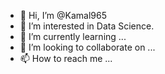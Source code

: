 - 👋 Hi, I’m @Kamal965
- 👀 I’m interested in Data Science.
- 🌱 I’m currently learning ...
- 💞️ I’m looking to collaborate on ...
- 📫 How to reach me ...

<!---
Kamal965/Kamal965 is a ✨ special ✨ repository because its `README.md` (this file) appears on your GitHub profile.
You can click the Preview link to take a look at your changes.
--->
